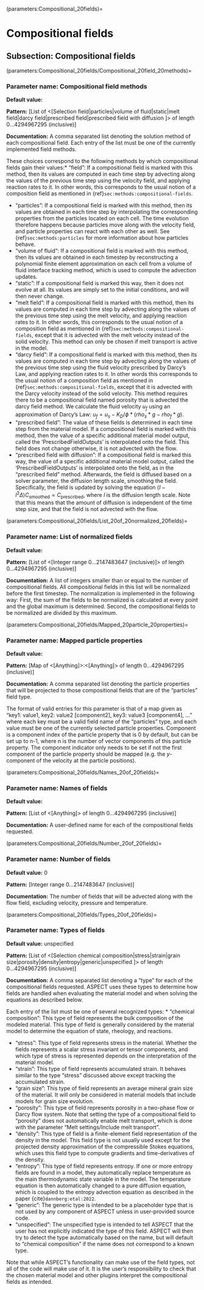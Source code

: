 (parameters:Compositional_20fields)=
# Compositional fields


## **Subsection:** Compositional fields


(parameters:Compositional_20fields/Compositional_20field_20methods)=
### __Parameter name:__ Compositional field methods
**Default value:**

**Pattern:** [List of <[Selection field|particles|volume of fluid|static|melt field|darcy field|prescribed field|prescribed field with diffusion ]> of length 0...4294967295 (inclusive)]

**Documentation:** A comma separated list denoting the solution method of each compositional field. Each entry of the list must be one of the currently implemented field methods.

These choices correspond to the following methods by which compositional fields gain their values:* &ldquo;field&rdquo;: If a compositional field is marked with this method, then its values are computed in each time step by advecting along the values of the previous time step using the velocity field, and applying reaction rates to it. In other words, this corresponds to the usual notion of a composition field as mentioned in {ref}`sec:methods:compositional-fields`.
* &ldquo;particles&rdquo;: If a compositional field is marked with this method, then its values are obtained in each time step by interpolating the corresponding properties from the particles located on each cell. The time evolution therefore happens because particles move along with the velocity field, and particle properties can react with each other as well. See {ref}`sec:methods:particles` for more information about how particles behave.
* &ldquo;volume of fluid&ldquo;: If a compositional field is marked with this method, then its values are obtained in each timestep by reconstructing a polynomial finite element approximation on each cell from a volume of fluid interface tracking method, which is used to compute the advection updates.
* &ldquo;static&rdquo;: If a compositional field is marked this way, then it does not evolve at all. Its values are simply set to the initial conditions, and will then never change.
* &ldquo;melt field&rdquo;: If a compositional field is marked with this method, then its values are computed in each time step by advecting along the values of the previous time step using the melt velocity, and applying reaction rates to it. In other words, this corresponds to the usual notion of a composition field as mentioned in {ref}`sec:methods:compositional-fields`, except that it is advected with the melt velocity instead of the solid velocity. This method can only be chosen if melt transport is active in the model.
* &ldquo;darcy field&rdquo;: If a compositional field is marked with this method, then its values are computed in each time step by advecting along the values of the previous time step using the fluid velocity prescribed by Darcy&rsquo;s Law, and applying reaction rates to it. In other words this corresponds to the usual notion of a composition field as mentioned in {ref}`sec:methods:compositional-fields`, except that it is advected with the Darcy velocity instead of the solid velocity. This method requires there to be a compositional field named porosity that is advected the darcy field method. We calculate the fluid velocity $u_f$ using an approximation of Darcy&rsquo;s Law: $u_f = u_s - K_D / \phi * (rho_s * g - rho_f * g)$.
* &ldquo;prescribed field&rdquo;: The value of these fields is determined in each time step from the material model. If a compositional field is marked with this method, then the value of a specific additional material model output, called the &lsquo;PrescribedFieldOutputs&rsquo; is interpolated onto the field. This field does not change otherwise, it is not advected with the flow.
* &ldquo;prescribed field with diffusion&rdquo;: If a compositional field is marked this way, the value of a specific additional material model output, called the &lsquo;PrescribedFieldOutputs&rsquo; is interpolated onto the field, as in the &ldquo;prescribed field&rdquo; method. Afterwards, the field is diffused based on a solver parameter, the diffusion length scale, smoothing the field. Specifically, the field is updated by solving the equation $(I-l^2 \Delta) C_\text{smoothed} = C_\text{prescribed}$, where $l$ is the diffusion length scale. Note that this means that the amount of diffusion is independent of the time step size, and that the field is not advected with the flow.

(parameters:Compositional_20fields/List_20of_20normalized_20fields)=
### __Parameter name:__ List of normalized fields
**Default value:**

**Pattern:** [List of <[Integer range 0...2147483647 (inclusive)]> of length 0...4294967295 (inclusive)]

**Documentation:** A list of integers smaller than or equal to the number of compositional fields. All compositional fields in this list will be normalized before the first timestep. The normalization is implemented in the following way: First, the sum of the fields to be normalized is calculated at every point and the global maximum is determined. Second, the compositional fields to be normalized are divided by this maximum.

(parameters:Compositional_20fields/Mapped_20particle_20properties)=
### __Parameter name:__ Mapped particle properties
**Default value:**

**Pattern:** [Map of <[Anything]>:<[Anything]> of length 0...4294967295 (inclusive)]

**Documentation:** A comma separated list denoting the particle properties that will be projected to those compositional fields that are of the &ldquo;particles&rdquo; field type.

The format of valid entries for this parameter is that of a map given as &ldquo;key1: value1, key2: value2 [component2], key3: value3 [component4], ...&rdquo; where each key must be a valid field name of the &ldquo;particles&rdquo; type, and each value must be one of the currently selected particle properties. Component is a component index of the particle property that is 0 by default, but can be set up to n-1, where n is the number of vector components of this particle property. The component indicator only needs to be set if not the first component of the particle property should be mapped (e.g. the $y$-component of the velocity at the particle positions).

(parameters:Compositional_20fields/Names_20of_20fields)=
### __Parameter name:__ Names of fields
**Default value:**

**Pattern:** [List of <[Anything]> of length 0...4294967295 (inclusive)]

**Documentation:** A user-defined name for each of the compositional fields requested.

(parameters:Compositional_20fields/Number_20of_20fields)=
### __Parameter name:__ Number of fields
**Default value:** 0

**Pattern:** [Integer range 0...2147483647 (inclusive)]

**Documentation:** The number of fields that will be advected along with the flow field, excluding velocity, pressure and temperature.

(parameters:Compositional_20fields/Types_20of_20fields)=
### __Parameter name:__ Types of fields
**Default value:** unspecified

**Pattern:** [List of <[Selection chemical composition|stress|strain|grain size|porosity|density|entropy|generic|unspecified ]> of length 0...4294967295 (inclusive)]

**Documentation:** A comma separated list denoting a &ldquo;type&rdquo; for each of the compositional fields requested. ASPECT uses these types to determine how fields are handled when evaluating the material model and when solving the equations as described below.

Each entry of the list must be one of several recognized types: * &ldquo;chemical composition&rdquo;: This type of field represents the bulk composition of the modeled material. This type of field is generally considered by the material model to determine the equation of state, rheology, and reactions.
* &ldquo;stress&rdquo;: This type of field represents stress in the material. Whether the fields represents a scalar stress invariant or tensor components, and which type of stress is represented depends on the interpretation of the material model.
* &ldquo;strain&rdquo;: This type of field represents accumulated strain. It behaves similar to the type &ldquo;stress&rdquo; discussed above except tracking the accumulated strain.
* &ldquo;grain size&rdquo;: This type of field represents an average mineral grain size of the material. It will only be considered in material models that include models for grain size evolution.
* &ldquo;porosity&rdquo;: This type of field represents porosity in a two-phase flow or Darcy flow system. Note that setting the type of a compositional field to &ldquo;porosity&rdquo; does not automatically enable melt transport, which is done with the parameter &ldquo;Melt settings/Include melt transport&rdquo;.
* &ldquo;density&rdquo;: This type of field is a finite-element field representation of the density in the model. This field type is not usually used except for the projected density approximation of the compressible Stokes equations, which uses this field type to compute gradients and time-derivatives of the density.
* &ldquo;entropy&rdquo;: This type of field represents entropy. If one or more entropy fields are found in a model, they automatically replace temperature as the main thermodynamic state variable in the model. The temperature equation is then automatically changed to a pure diffusion equation, which is coupled to the entropy advection equation as described in the paper {cite}`dannberg:etal:2022`.
* &ldquo;generic&rdquo;: The generic type is intended to be a placeholder type that is not used by any component of ASPECT unless in user-provided source code.
* &ldquo;unspecified&rdquo;: The unspecified type is intended to tell ASPECT that the user has not explicitly indicated the type of this field. ASPECT will then try to detect the type automatically based on the name, but will default to &ldquo;chemical composition&rdquo; if the name does not correspond to a known type.

Note that while ASPECT&rsquo;s functionality can make use of the field types, not all of the code will make use of it. It is the user&rsquo;s responsibility to check that the chosen material model and other plugins interpret the compositional fields as intended.
